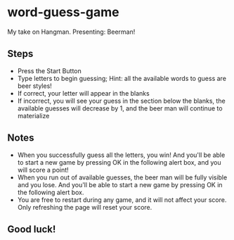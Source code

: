# word-guess-game
My take on Hangman. Presenting: Beerman!

## Steps
* Press the Start Button
* Type letters to begin guessing; Hint: all the available words to guess are beer styles!
* If correct, your letter will appear in the blanks
* If incorrect, you will see your guess in the section below the blanks, the available guesses will decrease by 1, and the beer man will continue to materialize

## Notes
* When you successfully guess all the letters, you win! And you'll be able to start a new game by pressing OK in the following alert box, and you will score a point!
* When you run out of available guesses, the beer man will be fully visible and you lose. And you'll be able to start a new game by pressing OK in the following alert box.
* You are free to restart during any game, and it will not affect your score. Only refreshing the page will reset your score.


## Good luck!
